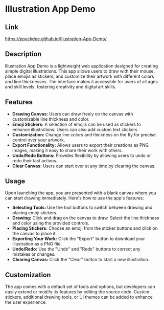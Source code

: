 # Illustration App Demo
## Link
https://ppuckdee.github.io/Illustration-App-Demo/

## Description

Illustration App Demo is a lightweight web application designed for creating simple digital illustrations. This app allows users to draw with their mouse, place emojis as stickers, and customize their artwork with different colors and line thicknesses. The interface makes it accessible for users of all ages and skill levels, fostering creativity and digital art skills.

## Features

- **Drawing Canvas:** Users can draw freely on the canvas with customizable line thickness and color.
- **Emoji Stickers:** A selection of emojis can be used as stickers to enhance illustrations. Users can also add custom text stickers.
- **Customization:** Change line colors and thickness on the fly for precise control over your artwork.
- **Export Functionality:** Allows users to export their creations as PNG images, making it easy to share their work with others.
- **Undo/Redo Buttons:** Provides flexibility by allowing users to undo or redo their last actions.
- **Clear Canvas:** Users can start over at any time by clearing the canvas.

## Usage

Upon launching the app, you are presented with a blank canvas where you can start drawing immediately. Here's how to use the app's features:

- **Selecting Tools:** Use the tool buttons to switch between drawing and placing emoji stickers.
- **Drawing:** Click and drag on the canvas to draw. Select the line thickness and color using the provided controls.
- **Placing Stickers:** Choose an emoji from the sticker buttons and click on the canvas to place it.
- **Exporting Your Work:** Click the "Export" button to download your illustration as a PNG file.
- **Undo/Redo:** Use the "Undo" and "Redo" buttons to correct any mistakes or changes.
- **Clearing Canvas:** Click the "Clear" button to start a new illustration.

## Customization

The app comes with a default set of tools and options, but developers can easily extend or modify its features by editing the source code. Custom stickers, additional drawing tools, or UI themes can be added to enhance the user experience.

